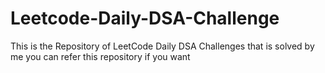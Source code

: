 # Leetcode-Daily-DSA-Challenge
This is the Repository of LeetCode Daily DSA Challenges that is solved by me you can refer this repository if you want
